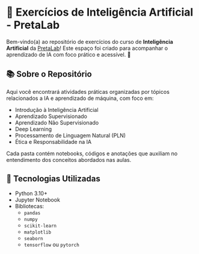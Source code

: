 # 🧠 Exercícios de Inteligência Artificial - PretaLab

Bem-vindo(a) ao repositório de exercícios do curso de **Inteligência Artificial** da [PretaLab](https://www.pretalab.com/)! Este espaço foi criado para acompanhar o aprendizado de IA com foco prático e acessível. 💜

## 📚 Sobre o Repositório

Aqui você encontrará atividades práticas organizadas por tópicos relacionados a IA e aprendizado de máquina, com foco em:

- Introdução à Inteligência Artificial  
- Aprendizado Supervisionado  
- Aprendizado Não Supervisionado  
- Deep Learning  
- Processamento de Linguagem Natural (PLN)  
- Ética e Responsabilidade na IA  

Cada pasta contém notebooks, códigos e anotações que auxiliam no entendimento dos conceitos abordados nas aulas.

## 🧰 Tecnologias Utilizadas

- Python 3.10+
- Jupyter Notebook
- Bibliotecas:
  - `pandas`
  - `numpy`
  - `scikit-learn`
  - `matplotlib`
  - `seaborn`
  - `tensorflow` ou `pytorch`


